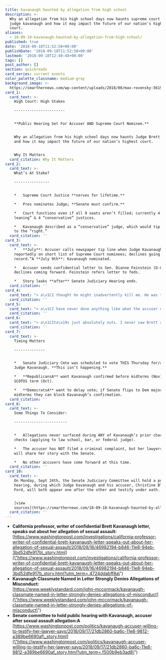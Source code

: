 ```yaml
---
title: kavanaugh haunted by allegation from high school
description: >-
  Why an allegation from his high school days now haunts supreme court nominee
  judge kavanaugh and how it may impact the future of our nation's highest
  court.
aliases:
  - 18-09-18-kavanaugh-haunted-by-allegation-from-high-school/
published: true
date: '2018-09-18T11:52:58+00:00'
publishDate: '2018-09-18T11:52:58+00:00'
lastmod: '2018-09-18T12:40:48+00:00'
tags: []
post_author: []
section: quickreads
card_series: current events
color_palette_classname: medium-gray
background_image: >-
  https://smarthernews.com/wp-content/uploads/2018/08/max-rovensky-561998-unsplash-scaled.jpg
card_1:
  card_text: >-
    High Court: High Stakes

    -----------------------


    **Public Hearing Set For Accuser AND Supreme Court Nominee.**


    Why an allegation from his high school days now haunts Judge Brett Kavanaugh
    and how it may impact the future of our nation’s highest court.


    Why It Matters
  card_citation: Why It Matters
card_2:
  card_text: >-
    What’s At Stake?

    ----------------


    *   Supreme Court Justice **serves for lifetime.**

    *   Pres nominates Judge; **Senate must confirm.**

    *   Court functions even if all 9 seats aren’t filled; currently 4 “left
    leaning” & 4 “conservative” justices.

    *   Kavanaugh described as a “conservative” judge, which would tip the court
    to the “right.”
  card_citation: ''
card_3:
  card_text: >-
    *   **July**: Accuser calls newspaper tip line when Judge Kavanaugh
    reportedly on short list of Supreme Court nominees; declines going “on
    record.”A **July 9th**: Kavanaugh nominated.

    *   Accuser sends confidential letter to Sen. Dianne Feinstein (D-CA),
    declines coming forward. Feinstein refers letter to feds.

    *   Story leaks **after** Senate Judiciary Hearing ends.
  card_citation: ''
card_4:
  card_text: "> a\x1CI thought he might inadvertently kill me. He was trying to attack me and remove my clothing.a\x1D\n> \n> Professor Christine Blasey Ford describing what she says happened 30+ years ago at a high school party when Kavanaugh and his friend allegedly trapped her in a room. She doesn't remember exact date or place - says everyone was drinking. She claims Kavanaugh's friend Mark Judge jumped on top of them, causing them all to fall, and she freed herself."
  card_citation: ''
card_5:
  card_text: "> a\x1CI have never done anything like what the accuser describes a\x14 to her or to anyone. Because this never happened, I had no idea who was making this accusation until she identified herself…a\x1D\n> \n> Judge Brett Kavanaugh"
  card_citation: ''
card_6:
  card_text: "> a\x1CIta\x19s just absolutely nuts. I never saw Brett act that way.”\n> \n> Mark Judge, friend of Brett Kavanaugh who the accuser says was in the room when the assault happened. Judge wrote a book about recovering from alcoholism. He has written for conservative news outlets; the accuser has donated to democratic campaigns."
  card_citation: ''
card_7:
  card_text: >-
    Timing Matters

    --------------


    *   Senate Judiciary Cmte was scheduled to vote THIS Thursday for/against
    Judge Kavanaugh. **This isn’t happening.**

    *   **RepublicansA** want Kavanaugh confirmed before midterms (Nov) & next
    SCOTUS term (Oct).

    *   **DemocratsA** want to delay vote; if Senate flips to Dem majority after
    midterms they can block Kavanaugh’s confirmation.
  card_citation: ''
card_8:
  card_text: >-
    Some Things To Consider:

    ------------------------


    *   Allegations never surfaced during ANY of Kavanaugh’s prior character
    checks (applying to law school, bar, or federal judge).

    *   The accuser has NOT filed a criminal complaint, but her lawyers says she
    will share her story with the Senate.

    *   No other accusers have come forward at this time.
  card_citation: ''
card_10:
  card_text: >-
    On Monday, Sept 24th, the Senate Judiciary Committee will hold a public
    hearing, during which Judge Kavanaugh and his accuser, Christine Blasey
    Ford, will both appear one after the other and testify under oath.


    [view
    sources](https://smarthernews.com/18-09-18-kavanaugh-haunted-by-allegation-from-high-school/)
  card_citation: ''
---
```

*   **California professor, writer of confidential Brett Kavanaugh letter, speaks out about her allegation of sexual assault:**  
    [https://www.washingtonpost.com/investigations/california-professor-writer-of-confidential-brett-kavanaugh-letter-speaks-out-about-her-allegation-of-sexual-assault/2018/09/16/46982194-b846-11e8-94eb-3bd52dfe917b\_story.html](\"https://www.washingtonpost.com/investigations/california-professor-writer-of-confidential-brett-kavanaugh-letter-speaks-out-about-her-allegation-of-sexual-assault/2018/09/16/46982194-b846-11e8-94eb-3bd52dfe917b_story.html?utm_term=.4724ddabff8a\")
*   **Kavanaugh Classmate Named in Letter Strongly Denies Allegations of Misconduct:**  
    [https://www.weeklystandard.com/john-mccormack/kavanaugh-classmate-named-in-letter-strongly-denies-allegations-of-misconduct](\"https://www.weeklystandard.com/john-mccormack/kavanaugh-classmate-named-in-letter-strongly-denies-allegations-of-misconduct\")
*   **Senate committee to hold public hearing with Kavanaugh, accuser after sexual assault allegation:A**  
    [https://www.washingtonpost.com/politics/kavanaugh-accuser-willing-to-testify-her-lawyer-says/2018/09/17/21db2860-ba6c-11e8-9812-a389be6690af\_story.html](\"https://www.washingtonpost.com/politics/kavanaugh-accuser-willing-to-testify-her-lawyer-says/2018/09/17/21db2860-ba6c-11e8-9812-a389be6690af_story.html?utm_term=.f500b9eb3ad8\")